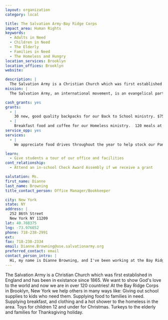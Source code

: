 ```yaml
---
layout: organization
category: local

title: The Salvation Army-Bay Ridge Corps
impact_area: Human Rights
keywords: 
  - Adults in Need
  - Children in Need
  - The Elderly
  - Families in Need
  - The Homeless and Hungry
location_services: Brooklyn
location_offices: Brooklyn
website: 

description: |
  The Salvation Army is a Christian Church which was first established in England and has been in existance since 1865.  We want to show God's love to the world and now we are in over 120 countries!  At the Bay Ridge Corps in Brooklyn, New York we help others in many ways like: Giving out school supplies to kids who need them.  Supplying food to families in need. Supplying breakfast, and clothing and a hot shower to the homeless in the area.  Toys for children 12 and under for Christmas.  Turkeys to the elderly and families for Thanksgiving holiday.
mission: |
  The Salvation Army, an international movement, is an evangelical part of the universal Christian Church. Its message is based on the Bible. Its ministry is motivated by the love of God. Its mission is to preach the gospel of Jesus Christ and to meet human needs in His name without discrimination.

cash_grants: yes
grants: 
  - |
    30 new, good quality backpacks for our Back to School ministry. $750.00
  - |
    Breakfast food and coffee for our Homeless ministry.  120 meals at $2.50 = $300.00
service_opp: yes
services: 
  - |
    We appreciate food drives throughout the year to help stock our Pantry shelves.

learn: 
  - Give students a tour of our office and facilities
cont_relationship: 
  - Attend an in-school Check Award Assembly if we receive a grant

salutation: Ms.
first_name: Dianne
last_name: Browning
title_contact_person: Office Manager/Bookkeeper

city: New York
state: NY
address: |
  252 86th Street  
  New York NY 11209
lat: 40.788375
lng: -73.976652
phone: 718-238-2991
ext: 
fax: 718-238-2334
email: Dianne.Browning@use.salvationarmy.org
preferred_contact: email
contact_person_intro: |
  Hi, my name is Dianne Browning, and I've been working at the Bay Ridge Corps for over 14 years.  Poor people living in the community, who need help, call us asking for assistance with food, school supplies, electric bills, clothing and holiday gifts.
---
```

The Salvation Army is a Christian Church which was first established in England and has been in existance since 1865.  We want to show God's love to the world and now we are in over 120 countries!  At the Bay Ridge Corps in Brooklyn, New York we help others in many ways like: Giving out school supplies to kids who need them.  Supplying food to families in need. Supplying breakfast, and clothing and a hot shower to the homeless in the area.  Toys for children 12 and under for Christmas.  Turkeys to the elderly and families for Thanksgiving holiday.